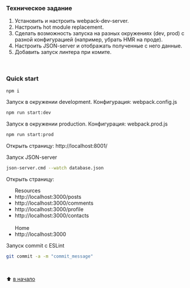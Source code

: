 ### Техническое задание  

1. Установить и настроить webpack-dev-server.
2. Настроить hot module replacement.
3. Сделать возможность запуска на разных окружениях (dev, prod) c разной конфигурацией (например, убрать HMR на проде).
4. Настроить JSON-server и отображать полученные с него данные.
5. Добавить запуск линтера при комите.
<br>

### Quick start


```bash
npm i
```

Запуск в окружении development. Конфигурация: webpack.config.js
```bash
npm run start:dev
```

Запуск в окружении production. Конфигурация: webpack.prod.js
```bash
npm run start:prod
```  
Открыть страницу: http://localhost:8001/

Запуск JSON-server
```bash
json-server.cmd --watch database.json
```

Открыть страницу:
<ul>
 Resources
  <li> http://localhost:3000/posts </li> 
  <li>http://localhost:3000/comments</li>
  <li>http://localhost:3000/profile</li>
  <li>http://localhost:3000/contacts</li>
<br>
  Home
  <li>http://localhost:3000</li>
</ul>

Запуск commit с ESLint 
```bash
git commit -a -m "commit_message"
```

<br>

:arrow_up: [в начало](README.md#ZAA-automation)


<br><br>
